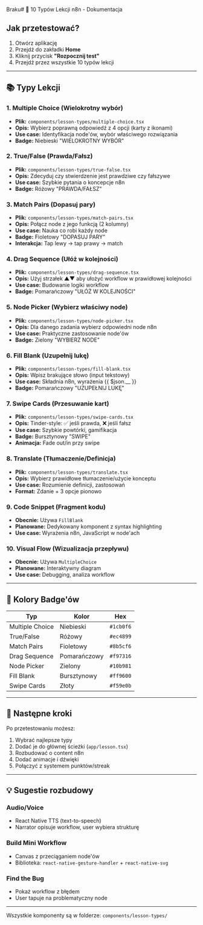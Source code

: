 Braku# 📱 10 Typów Lekcji n8n - Dokumentacja

## Jak przetestować?
1. Otwórz aplikację
2. Przejdź do zakładki **Home**
3. Kliknij przycisk **"Rozpocznij test"**
4. Przejdź przez wszystkie 10 typów lekcji

---

## 📚 Typy Lekcji

### 1. **Multiple Choice** (Wielokrotny wybór)
- **Plik:** `components/lesson-types/multiple-choice.tsx`
- **Opis:** Wybierz poprawną odpowiedź z 4 opcji (karty z ikonami)
- **Use case:** Identyfikacja node'ów, wybór właściwego rozwiązania
- **Badge:** Niebieski "WIELOKROTNY WYBÓR"

### 2. **True/False** (Prawda/Fałsz)
- **Plik:** `components/lesson-types/true-false.tsx`
- **Opis:** Zdecyduj czy stwierdzenie jest prawdziwe czy fałszywe
- **Use case:** Szybkie pytania o koncepcje n8n
- **Badge:** Różowy "PRAWDA/FAŁSZ"

### 3. **Match Pairs** (Dopasuj pary)
- **Plik:** `components/lesson-types/match-pairs.tsx`
- **Opis:** Połącz node z jego funkcją (2 kolumny)
- **Use case:** Nauka co robi każdy node
- **Badge:** Fioletowy "DOPASUJ PARY"
- **Interakcja:** Tap lewy → tap prawy → match

### 4. **Drag Sequence** (Ułóż w kolejności)
- **Plik:** `components/lesson-types/drag-sequence.tsx`
- **Opis:** Użyj strzałek ▲▼ aby ułożyć workflow w prawidłowej kolejności
- **Use case:** Budowanie logiki workflow
- **Badge:** Pomarańczowy "UŁÓŻ W KOLEJNOŚCI"

### 5. **Node Picker** (Wybierz właściwy node)
- **Plik:** `components/lesson-types/node-picker.tsx`
- **Opis:** Dla danego zadania wybierz odpowiedni node n8n
- **Use case:** Praktyczne zastosowanie node'ów
- **Badge:** Zielony "WYBIERZ NODE"

### 6. **Fill Blank** (Uzupełnij lukę)
- **Plik:** `components/lesson-types/fill-blank.tsx`
- **Opis:** Wpisz brakujące słowo (input tekstowy)
- **Use case:** Składnia n8n, wyrażenia {{ $json.__ }}
- **Badge:** Pomarańczowy "UZUPEŁNIJ LUKĘ"

### 7. **Swipe Cards** (Przesuwanie kart)
- **Plik:** `components/lesson-types/swipe-cards.tsx`
- **Opis:** Tinder-style: ✅ jeśli prawda, ❌ jeśli fałsz
- **Use case:** Szybkie powtórki, gamifikacja
- **Badge:** Bursztynowy "SWIPE"
- **Animacja:** Fade out/in przy swipe

### 8. **Translate** (Tłumaczenie/Definicja)
- **Plik:** `components/lesson-types/translate.tsx`
- **Opis:** Wybierz prawidłowe tłumaczenie/użycie konceptu
- **Use case:** Rozumienie definicji, zastosowań
- **Format:** Zdanie + 3 opcje pionowo

### 9. **Code Snippet** (Fragment kodu)
- **Obecnie:** Używa `FillBlank`
- **Planowane:** Dedykowany komponent z syntax highlighting
- **Use case:** Wyrażenia n8n, JavaScript w node'ach

### 10. **Visual Flow** (Wizualizacja przepływu)
- **Obecnie:** Używa `MultipleChoice`
- **Planowane:** Interaktywny diagram
- **Use case:** Debugging, analiza workflow

---

## 🎨 Kolory Badge'ów

| Typ | Kolor | Hex |
|-----|-------|-----|
| Multiple Choice | Niebieski | `#1cb0f6` |
| True/False | Różowy | `#ec4899` |
| Match Pairs | Fioletowy | `#8b5cf6` |
| Drag Sequence | Pomarańczowy | `#f97316` |
| Node Picker | Zielony | `#10b981` |
| Fill Blank | Bursztynowy | `#ff9600` |
| Swipe Cards | Złoty | `#f59e0b` |

---

## 🚀 Następne kroki

Po przetestowaniu możesz:
1. Wybrać najlepsze typy
2. Dodać je do głównej ścieżki (`app/lesson.tsx`)
3. Rozbudować o content n8n
4. Dodać animacje i dźwięki
5. Połączyć z systemem punktów/streak

---

## 💡 Sugestie rozbudowy

### Audio/Voice
- React Native TTS (text-to-speech)
- Narrator opisuje workflow, user wybiera strukturę

### Build Mini Workflow
- Canvas z przeciąganiem node'ów
- Biblioteka: `react-native-gesture-handler` + `react-native-svg`

### Find the Bug
- Pokaż workflow z błędem
- User tapuje na problematyczny node

---

Wszystkie komponenty są w folderze: `components/lesson-types/`



